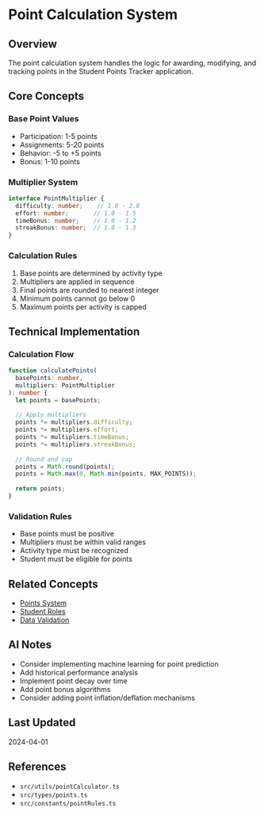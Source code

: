 # Point Calculation System

## Overview
The point calculation system handles the logic for awarding, modifying, and tracking points in the Student Points Tracker application.

## Core Concepts

### Base Point Values
- Participation: 1-5 points
- Assignments: 5-20 points
- Behavior: -5 to +5 points
- Bonus: 1-10 points

### Multiplier System
```typescript
interface PointMultiplier {
  difficulty: number;    // 1.0 - 2.0
  effort: number;       // 1.0 - 1.5
  timeBonus: number;    // 1.0 - 1.2
  streakBonus: number;  // 1.0 - 1.3
}
```

### Calculation Rules
1. Base points are determined by activity type
2. Multipliers are applied in sequence
3. Final points are rounded to nearest integer
4. Minimum points cannot go below 0
5. Maximum points per activity is capped

## Technical Implementation

### Calculation Flow
```typescript
function calculatePoints(
  basePoints: number,
  multipliers: PointMultiplier
): number {
  let points = basePoints;
  
  // Apply multipliers
  points *= multipliers.difficulty;
  points *= multipliers.effort;
  points *= multipliers.timeBonus;
  points *= multipliers.streakBonus;
  
  // Round and cap
  points = Math.round(points);
  points = Math.max(0, Math.min(points, MAX_POINTS));
  
  return points;
}
```

### Validation Rules
- Base points must be positive
- Multipliers must be within valid ranges
- Activity type must be recognized
- Student must be eligible for points

## Related Concepts
- [Points System](./concept-points-system.md)
- [Student Roles](./concept-student-roles.md)
- [Data Validation](./arch-data-validation.md)

## AI Notes
- Consider implementing machine learning for point prediction
- Add historical performance analysis
- Implement point decay over time
- Add point bonus algorithms
- Consider adding point inflation/deflation mechanisms

## Last Updated
2024-04-01

## References
- `src/utils/pointCalculator.ts`
- `src/types/points.ts`
- `src/constants/pointRules.ts` 